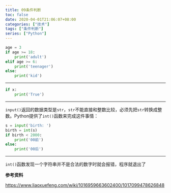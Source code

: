 ```yaml
---
title: 09条件判断
toc: false
date: 2020-04-01T21:06:07+08:00
categories: ["技术"]
tags: ["条件判断"]
series: ["Python"]
---
```


```python
age = 3
if age >= 18:
    print('adult')
elif age >= 6:
    print('teenager')
else:
    print('kid')
```

---

```python
if x:
    print('True')
```

---

`input()`返回的数据类型是`str`，`str`不能直接和整数比较，必须先把`str`转换成整数。Python提供了`int()`函数来完成这件事情：

```python
s = input('birth: ')
birth = int(s)
if birth < 2000:
    print('00前')
else:
    print('00后')
```

---

`int()`函数发现一个字符串并不是合法的数字时就会报错，程序就退出了

**参考资料**

https://www.liaoxuefeng.com/wiki/1016959663602400/1017099478626848